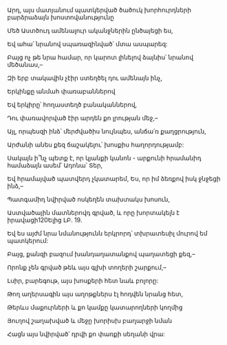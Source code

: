 Արդ, այս մատյանում պատկերված ծածուկ խորհուրդների բարձրաձայն խոստովանությունը


Մեծ Աստծուդ ամենալուր ականջներին ընծայեցի ես,


Եվ ահա՛ նրանով սպառազինված՝ մտա ասպարեզ:


Բայց ոչ թե նրա համար, որ կարոտ լինելով ձայնիս՝ նրանով մեծանաս,–


Զի երբ տակավին չէիր ստեղծել դու ամենայն ինչ,


Երկինքը անմահ փառաբաններով


Եվ երկիրը՝ հողաստեղծ բանականներով,


Դու փառավորված էիր արդեն քո լրության մեջ,–


Այլ, որպեսզի ինձ՝ մերժվածիս նույնպես, անճա՛ռ քաղցրություն,


Արժանի անես քեզ ճաշակելու՝ խոսքիս հաղորդությամբ:


Սակայն ի՞նչ պետք է, որ կյանքի կանոն - արքունի հրամանիդ համաձայն ասեմ՝ Ադոնա՝ Տեր,


Եվ հրամայված պատվերդ չկատարեմ, Ես, որ իմ ձեռքով իսկ ջնջեցի ինձ,–

Պատգամիդ նվիրված ոսկեղեն տախտակս խոսուն,


Աստվածային մատներովդ գրված, և որը խորտակելն է իրավացի120Ելից ԼԲ. 19.


Եվ ես այժմ նրա նմանությունն երկրորդ՝ տխրատեսիլ մուրով եմ պատկերում:


Բայց, քանզի բազում խանդաղատանքով պաղատեցի քեզ,–


Որոնք չեն գրված թեև այս գլխի տողերի շարքում,–


Լսիր, բարեգութ, այս խոսքերի հետ նաև բոլորը:


Թող աղերսագին այս աղոթքներս էլ հոդվեն նրանց հետ,


Թերևս մաքուրների և քո կամքը կատարողների կողմից


Յուղով շաղախված և մեջը խորիսխ բաղարջի նման


Հացն այս նվիրված՝ դրվի քո փառքի սեղանի վրա: